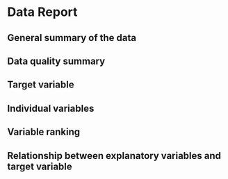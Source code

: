 # Data Report

## General summary of the data

## Data quality summary

## Target variable

## Individual variables

## Variable ranking

## Relationship between explanatory variables and target variable
